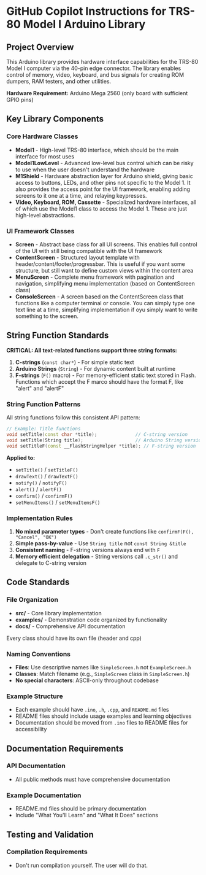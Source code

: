 # GitHub Copilot Instructions for TRS-80 Model I Arduino Library

## Project Overview

This Arduino library provides hardware interface capabilities for the TRS-80 Model I computer via the 40-pin edge connector. The library enables control of memory, video, keyboard, and bus signals for creating ROM dumpers, RAM testers, and other utilities.

**Hardware Requirement:** Arduino Mega 2560 (only board with sufficient GPIO pins)

## Key Library Components

### Core Hardware Classes

- **Model1** - High-level TRS-80 interface, which should be the main interface for most uses
- **Model1LowLevel** - Advanced low-level bus control which can be risky to use when the user doesn't understand the hardware
- **M1Shield** - Hardware abstraction layer for Arduino shield, giving basic access to buttons, LEDs, and other pins not specific to the Model 1. It also provides the access point for the UI framework, enabling adding screens to it one at a time, and relaying keypresses.
- **Video, Keyboard, ROM, Cassette** - Specialized hardware interfaces, all of which use the Model1 class to access the Model 1. These are just high-level abstractions.

### UI Framework Classes

- **Screen** - Abstract base class for all UI screens. This enables full control of the UI with still being compatible with the UI framework
- **ContentScreen** - Structured layout template with header/content/footer/progressbar. This is useful if you want some structure, but still want to define custom views within the content area
- **MenuScreen** - Complete menu framework with pagination and navigation, simplifying menu implementation (based on ContentScreen class)
- **ConsoleScreen** - A screen based on the ContentScreen class that functions like a computer terminal or console. You can simply type one text line at a time, simplifying implementation if oyu simply want to write something to the screen.

## String Function Standards

**CRITICAL: All text-related functions support three string formats:**

1. **C-strings** (`const char*`) - For simple static text
2. **Arduino Strings** (`String`) - For dynamic content built at runtime
3. **F-strings** (`F()` macro) - For memory-efficient static text stored in Flash. Functions which accept the F marco should have the format <functionName>F, like "alert" and "alertF"

### String Function Patterns

All string functions follow this consistent API pattern:

```cpp
// Example: Title functions
void setTitle(const char *title);              // C-string version
void setTitle(String title);                   // Arduino String version
void setTitleF(const __FlashStringHelper *title); // F-string version
```

**Applied to:**

- `setTitle()` / `setTitleF()`
- `drawText()` / `drawTextF()`
- `notify()` / `notifyF()`
- `alert()` / `alertF()`
- `confirm()` / `confirmF()`
- `setMenuItems()` / `setMenuItemsF()`

### Implementation Rules

1. **No mixed parameter types** - Don't create functions like `confirmF(F(), "Cancel", "OK")`
2. **Simple pass-by-value** - Use `String title` not `const String &title`
3. **Consistent naming** - F-string versions always end with `F`
4. **Memory efficient delegation** - String versions call `.c_str()` and delegate to C-string version

## Code Standards

### File Organization

- **src/** - Core library implementation
- **examples/** - Demonstration code organized by functionality
- **docs/** - Comprehensive API documentation

Every class should have its own file (header and cpp)

### Naming Conventions

- **Files**: Use descriptive names like `SimpleScreen.h` not `ExampleScreen.h`
- **Classes**: Match filename (e.g., `SimpleScreen` class in `SimpleScreen.h`)
- **No special characters**: ASCII-only throughout codebase

### Example Structure

- Each example should have `.ino`, `.h`, `.cpp`, and `README.md` files
- README files should include usage examples and learning objectives
- Documentation should be moved from `.ino` files to README files for accessibility

## Documentation Requirements

### API Documentation

- All public methods must have comprehensive documentation

### Example Documentation

- README.md files should be primary documentation
- Include "What You'll Learn" and "What It Does" sections

## Testing and Validation

### Compilation Requirements

- Don't run compilation yourself. The user will do that.
